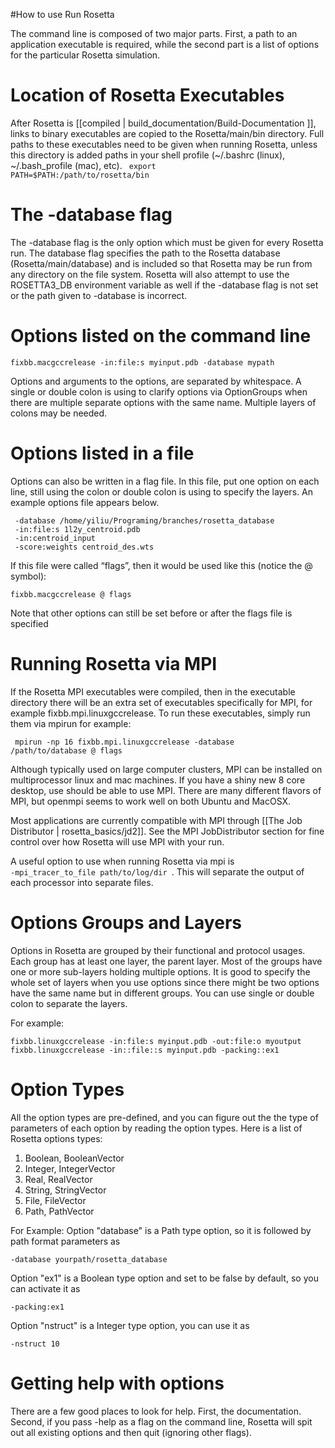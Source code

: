 #How to use Run Rosetta

The command line is composed of two major parts. First, a path to an application executable is required, while the second part is a list of options for the particular Rosetta simulation.

Location of Rosetta Executables
=======================
After Rosetta is [[compiled | build_documentation/Build-Documentation ]], links to binary executables are copied to the Rosetta/main/bin directory.  Full paths to these executables need to be given when running Rosetta, unless this directory is added paths in your shell profile (~/.bashrc (linux), ~/.bash_profile (mac), etc). <code> export PATH=$PATH:/path/to/rosetta/bin </code>

The -database flag
========================
The -database flag is the only option which must be given for every Rosetta run.  The database flag specifies the path to the Rosetta database (Rosetta/main/database) and is included so that Rosetta may be run from any directory on the file system.  Rosetta will also attempt to use the ROSETTA3_DB environment variable as well if the -database flag is not set or the path given to -database is incorrect.

Options listed on the command line
==================================

```
fixbb.macgccrelease -in:file:s myinput.pdb -database mypath
```

Options and arguments to the options, are separated by whitespace. A single or double colon is using to clarify options via OptionGroups when there are multiple separate options with the same name. Multiple layers of colons may be needed.



Options listed in a file
========================

Options can also be written in a flag file. In this file, put one option on each line, still using the colon or double colon is using to specify the layers. An example options file appears below.

```
 -database /home/yiliu/Programing/branches/rosetta_database
 -in:file:s 1l2y_centroid.pdb
 -in:centroid_input
 -score:weights centroid_des.wts
```

If this file were called “flags”, then it would be used like this (notice the @ symbol):

```
fixbb.macgccrelease @ flags
```

Note that other options can still be set before or after the flags file is specified


Running Rosetta via MPI
========================
If the Rosetta MPI executables were compiled, then in the executable directory there will be an extra set of executables specifically for MPI, for example fixbb.mpi.linuxgccrelease.  To run these executables, simply run them via mpirun for example: 

<code> mpirun -np 16 fixbb.mpi.linuxgccrelease -database /path/to/database @ flags </code>

Although typically used on large computer clusters, MPI can be installed on multiprocessor linux and mac machines.  If you have a shiny new 8 core desktop, use should be able to use MPI.  There are many different flavors of MPI, but openmpi seems to work well on both Ubuntu and MacOSX.

Most applications are currently compatible with MPI through [[The Job Distributor | rosetta_basics/jd2]]. See the MPI JobDistributor section for fine control over how Rosetta will use MPI with your run.

A useful option to use when running Rosetta via mpi is <code> -mpi_tracer_to_file path/to/log/dir </code>.  This will separate the output of each processor into separate files.  

Options Groups and Layers
=========================

Options in Rosetta are grouped by their functional and protocol usages. Each group has at least one layer, the parent layer. Most of the groups have one or more sub-layers holding multiple options. It is good to specify the whole set of layers when you use options since there might be two options have the same name but in different groups. You can use single or double colon to separate the layers.

For example:

```
fixbb.linuxgccrelease -in:file:s myinput.pdb -out:file:o myoutput
fixbb.linuxgccrelease -in::file::s myinput.pdb -packing::ex1
```

Option Types
============

All the option types are pre-defined, and you can figure out the the type of parameters of each option by reading the option types. Here is a list of Rosetta options types:

1.  Boolean, BooleanVector
2.  Integer, IntegerVector
3.  Real, RealVector
4.  String, StringVector
5.  File, FileVector
6.  Path, PathVector

For Example: Option "database" is a Path type option, so it is followed by path format parameters as

```
-database yourpath/rosetta_database
```

Option "ex1" is a Boolean type option and set to be false by default, so you can activate it as

```
-packing:ex1
```

Option "nstruct" is a Integer type option, you can use it as

```
-nstruct 10
```

Getting help with options
=========================

There are a few good places to look for help. First, the documentation. Second, if you pass -help as a flag on the command line, Rosetta will spit out all existing options and then quit (ignoring other flags).
